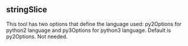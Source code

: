 ## stringSlice

This tool has two options that define the language used: py2Options for python2 language and py3Options for python3 language. Default is py2Options. Not needed.